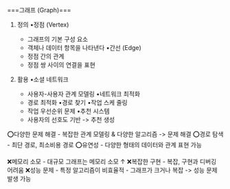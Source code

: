 ===그래프 (Graph)===

1. 정의
   •정점 (Vertex)
    - 그래프의 기본 구성 요소
    - 객체나 데이터 항목을 나타낸다 
   •간선 (Edge)
    - 정점 간의 관계
    - 정점 쌍 사이의 연결을 표현

2. 활용
   •소셜 네트워크
    - 사용자-사용자 관계 모델링
   •네트워크 최적화
    - 경로 최적화
   •경로 찾기
   •작업 스케 줄링
    - 작업 우선순위 문제
   •추천 시스템
    - 사용자의 선호도 기반 -> 추천 생성

⭕다양한 문제 해결
    - 복잡한 관계 모델링 & 다양한 알고리즘 -> 문제 해결
⭕경로 탐색
    - 최단 경로, 최소비용 경로
⭕유연성
    - 다양한 형태의 데이터와 관계 표현 가능

❌메모리 소모
    - 대규모 그래프는 메모리 소모 ↑
❌복잡한 구현
    - 복잡, 구현과 디버깅 어려움
❌성능 문제
    - 특정 알고리즘이 비효율적
    - 그래프가 크거나 복잡 -> 성능 문제 발생 가능